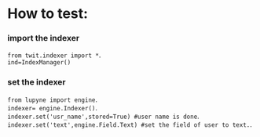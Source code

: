 
# How to test:
### import the indexer
`from twit.indexer import *`.    
`ind=IndexManager()`


### set the indexer     
`from lupyne import engine`.        
`indexer= engine.Indexer()`.         
`indexer.set('usr_name',stored=True) #user name is done`.         
`indexer.set('text',engine.Field.Text) #set the field of user to text.`.        

